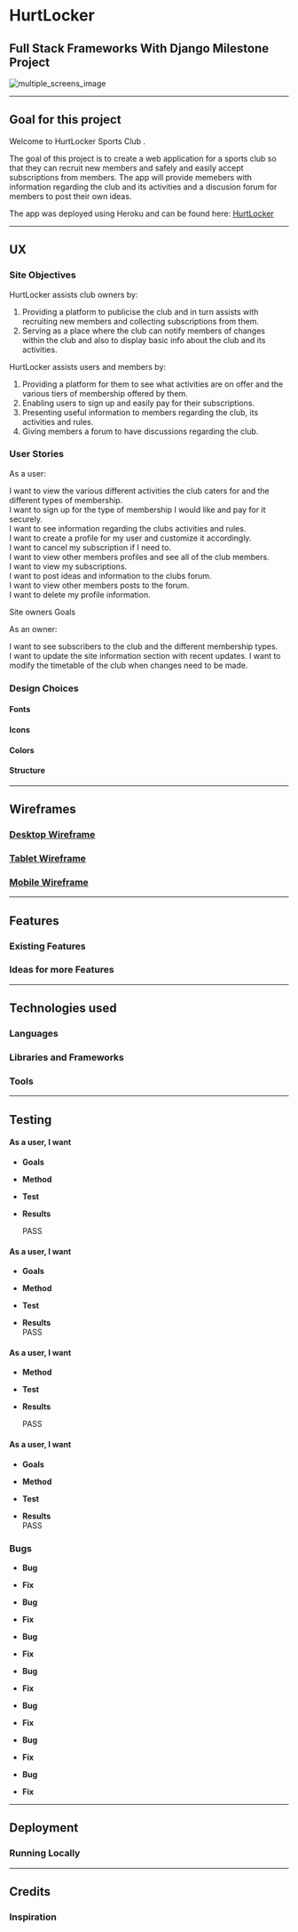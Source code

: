 # **HurtLocker**

## Full Stack Frameworks With Django Milestone Project

![multiple_screens_image](assets/images/different-screen-sizes.png)

<hr>


## **Goal for this project** 

Welcome to HurtLocker Sports Club .

The goal of this project is to create a web application for a sports club so that they can recruit new members and safely and easily accept subscriptions from members. The app will provide memebers with information regarding the club and its activities and a discusion forum for members to post their own ideas.

The app was deployed using Heroku and can be found here: [HurtLocker](https://HurtLocker.herokuapp.com)

<hr>


## **UX**

### **Site Objectives**

HurtLocker assists club owners by:

1. Providing a platform to publicise the club and in turn assists with recruiting new members and collecting subscriptions from them.
2. Serving as a place where the club can notify members of changes within the club and also to display basic info about the club and its activities.


HurtLocker assists users and members by:

1. Providing a platform for them to see what activities are on offer and the various tiers of membership offered by them.
2. Enabling users to sign up and easily pay for their subscriptions.
3. Presenting useful information to members regarding the club, its activities and rules.
4. Giving members a forum to have discussions regarding the club.

### **User Stories**

As a user:

I want to view the various different activities the club caters for and the different types of membership.  
I want to sign up for the type of membership I would like and pay for it securely.  
I want to see information regarding the clubs activities and rules.  
I want to create a profile for my user and customize it accordingly.  
I want to cancel my subscription if I need to.  
I want to view other members profiles and see all of the club members.  
I want to view my subscriptions.  
I want to post ideas and information to the clubs forum.  
I want to view other members posts to the forum.  
I want to delete my profile information.  


Site owners Goals

As an owner:

I want to see subscribers to the club and the different membership types.  
I want to update the site information section with recent updates.
I want to modify the timetable of the club when changes need to be made.


### **Design Choices**

#### **Fonts** 

#### **Icons**

#### **Colors**

#### **Structure**

<hr>


## **Wireframes**

### [Desktop Wireframe](wireframes/desktop.png)

### [Tablet Wireframe](wireframes/tablet.png)

### [Mobile Wireframe](wireframes/mobile.png)

<hr>


## **Features**
 
### **Existing Features**

### **Ideas for more Features**

<hr>


## **Technologies used**
 
### **Languages**

### **Libraries and Frameworks**

### **Tools**

<hr>


## **Testing**

#### As a user, I want 
* **Goals**    

* **Method**   

* **Test**    

* **Results**    

     PASS

#### As a user, I want 
* **Goals**    

* **Method**   

* **Test**  

* **Results**  
     PASS

#### As a user, I want

* **Method**   

* **Test**    

* **Results**   

     PASS

#### As a user, I want
* **Goals**    

* **Method** 

* **Test**    

* **Results**   
     PASS

### **Bugs**

* **Bug** 

* **Fix**  

* **Bug** 

* **Fix**  

* **Bug**

* **Fix** 

* **Bug**    

* **Fix**    

* **Bug**

* **Fix**  

* **Bug** 

* **Fix** 

* **Bug**   

* **Fix**

<hr>


## **Deployment**


### **Running Locally**

 <hr>


## **Credits**


### **Inspiration**

